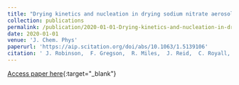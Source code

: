 ```yaml
---
title: "Drying kinetics and nucleation in drying sodium nitrate aerosols"
collection: publications
permalink: /publication/2020-01-01-Drying-kinetics-and-nucleation-in-drying-sodium-nitrate-aerosols
date: 2020-01-01
venue: 'J. Chem. Phys'
paperurl: 'https://aip.scitation.org/doi/abs/10.1063/1.5139106'
citation: ' J. Robinson,  F. Gregson,  R. Miles,  J. Reid,  C. Royall, &quot;Drying kinetics and nucleation in drying sodium nitrate aerosols.&quot; J. Chem. Phys, 2020.'
---
```

[Access paper here](https://aip.scitation.org/doi/abs/10.1063/1.5139106){:target="_blank"}
